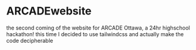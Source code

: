 # ARCADEwebsite
the second coming of the website for ARCADE Ottawa, a 24hr highschool hackathon! this time I decided to use tailwindcss and actually make the code decipherable
